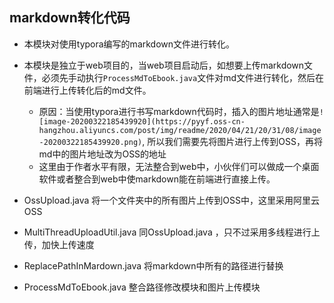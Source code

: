 ## markdown转化代码
- 本模块对使用typora编写的markdown文件进行转化。
- 本模块是独立于web项目的，当web项目启动后，如想要上传markdown文件，必须先手动执行`ProcessMdToEbook.java`文件对md文件进行转化，然后在前端进行上传转化后的md文件。
    - 原因：当使用typora进行书写markdown代码时，插入的图片地址通常是```![image-20200322185439920](https://pyyf.oss-cn-hangzhou.aliyuncs.com/post/img/readme/2020/04/21/20/31/08/image-20200322185439920.png)```,
    所以我们需要先将图片进行上传到OSS，再将md中的图片地址改为OSS的地址
    - 这里由于作者水平有限，无法整合到web中，小伙伴们可以做成一个桌面软件或者整合到web中使markdown能在前端进行直接上传。

- OssUpload.java                                       将一个文件夹中的所有图片上传到OSS中，这里采用阿里云OSS
- MultiThreadUploadUtil.java                  同OssUpload.java ，只不过采用多线程进行上传，加快上传速度
- ReplacePathInMardown.java                将markdown中所有的路径进行替换
- ProcessMdToEbook.java                        整合路径修改模块和图片上传模块

